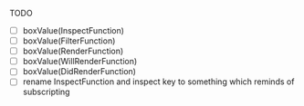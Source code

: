 TODO

- [ ] boxValue(InspectFunction)
- [ ] boxValue(FilterFunction)
- [ ] boxValue(RenderFunction)
- [ ] boxValue(WillRenderFunction)
- [ ] boxValue(DidRenderFunction)
- [ ] rename InspectFunction and inspect key to something which reminds of subscripting
